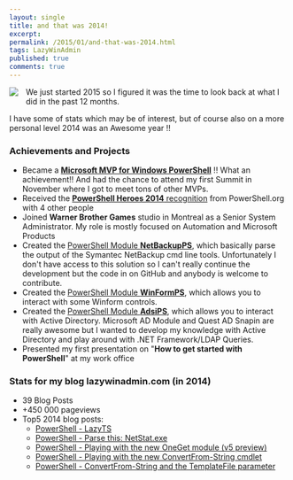 ```yaml
---
layout: single
title: and that was 2014!
excerpt: 
permalink: /2015/01/and-that-was-2014.html
tags: LazyWinAdmin
published: true
comments: true
---
```



<a href="{{ site.url }}/images/2015/20150103_and_that_was_2014%c3%a2%e2%82%ac%c2%a6/SEO-icon__851521780__-96x96.png" imageanchor="1" style="clear: left; float: left; margin-bottom: 1em; margin-right: 1em;"><img border="0" src="{{ site.url }}/images/2015/20150103_and_that_was_2014%c3%a2%e2%82%ac%c2%a6/SEO-icon__851521780__-96x96.png" /></a>We just started 2015 so I figured it was the time to look back at what I did in the past 12 months.

I have some of stats which may be of interest, but of course also on a more personal level 2014 was an Awesome year !!

### Achievements and Projects

* Became a <b><a href="http://mvp.microsoft.com/en-us/mvp/Francois-Xavier%20Cat-5000475" target="_blank">Microsoft MVP for Windows PowerShell</a></b> !! What an achievement!! And had the chance to attend my first Summit in November where I got to meet tons of other MVPs.
* Received the <a href="http://powershell.org/wp/2014/01/08/announcing-our-2014-powershell-heroes/" target="_blank"><b>PowerShell Heroes 2014</b> recognition</a> from PowerShell.org with 4 other people
* Joined <b>Warner Brother Games</b> studio in Montreal as a Senior System Administrator. My role is mostly focused on Automation and Microsoft Products
* Created the <a href="https://github.com/lazywinadmin/NetBackupPS" target="_blank">PowerShell Module <b>NetBackupPS</b></a>, which basically parse the output of the Symantec NetBackup cmd line tools. Unfortunately I don't have access to this solution so I can't really continue the development but the code in on GitHub and anybody is welcome to contribute.
* Created the <a href="https://github.com/lazywinadmin/WinFormPS" target="_blank">PowerShell Module <b>WinFormPS</b></a>, which allows you to interact with some Winform controls.
* Created the <a href="https://github.com/lazywinadmin/AdsiPS" target="_blank">PowerShell Module <b>AdsiPS</b></a>, which allows you to interact with Active Directory. Microsoft AD Module and Quest AD Snapin are really awesome but I wanted to develop my knowledge with Active Directory and play around with .NET Framework/LDAP Queries.
* Presented my first presentation on "<b>How to get started with PowerShell</b>" at my work office

### Stats for my blog lazywinadmin.com (in 2014)

* 39 Blog Posts
* +450 000 pageviews
* Top5 2014 blog posts:
  * <a href="{{ site.url }}/2014/10/powershell-gui-lazyts-terminal-services.html" target="_blank">PowerShell - LazyTS</a>
  * <a href="{{ site.url }}/2014/08/powershell-parse-this-netstatexe.html" target="_blank">PowerShell - Parse this: NetStat.exe</a>
  * <a href="{{ site.url }}/2014/04/powershell-playing-with-new-oneget.html" target="_blank">PowerShell - Playing with the new OneGet module (v5 preview)</a>
  * <a href="{{ site.url }}/2014/09/powershell-playing-with-new-convertfrom.html" target="_blank">PowerShell - Playing with the new ConvertFrom-String cmdlet</a>
  * <a href="{{ site.url }}/2014/09/powershell-convertfrom-string-and.html" target="_blank">PowerShell - ConvertFrom-String and the TemplateFile parameter</a>
</ul></ul></div>